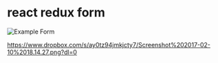 # react redux form

![Example Form](https://photos-3.dropbox.com/t/2/AADOXvhWfn3DdaEZ_9RykUC-9afHYhEDqtHBSPqdf5g7jw/12/2747941/png/32x32/3/1486756800/0/2/Screenshot%202017-02-10%2018.14.27.png/EOaEjQIYocgDIAcoBw/otkVCV9J03qt3G0RQfQjKYhQqXsXXwENDbb3AcPrN9M?dl=0&size=1280x960&size_mode=3)

https://www.dropbox.com/s/ay0tz94jmkjcty7/Screenshot%202017-02-10%2018.14.27.png?dl=0
